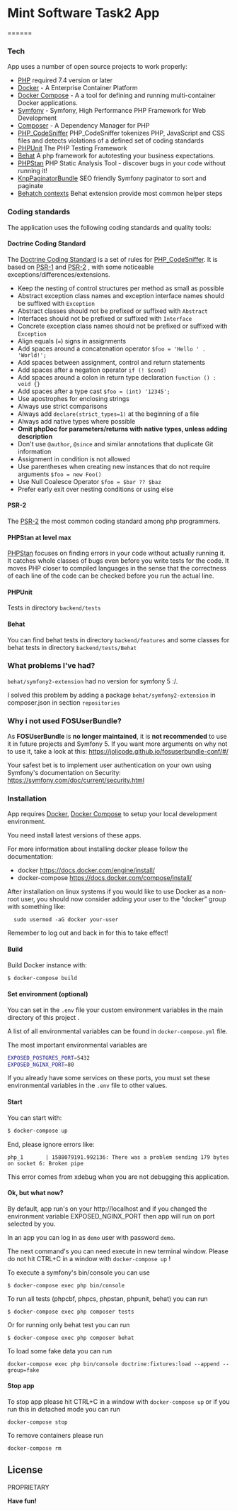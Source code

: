 # Mint Software Task2 App
======

### Tech

App uses a number of open source projects to work properly:

* [PHP] required 7.4 version or later
* [Docker]      - A Enterprise Container Platform
* [Docker Compose] - A a tool for defining and running multi-container Docker applications.
* [Symfony]  - Symfony, High Performance PHP Framework for Web Development
* [Composer]    - A Dependency Manager for PHP
* [PHP_CodeSniffer] PHP_CodeSniffer tokenizes PHP, JavaScript and CSS files and detects violations of a defined set of coding standards
* [PHPUnit] The PHP Testing Framework
* [Behat] A php framework for autotesting your business expectations.
* [PHPStan] PHP Static Analysis Tool - discover bugs in your code without running it!
* [KnpPaginatorBundle] SEO friendly Symfony paginator to sort and paginate
* [Behatch contexts] Behat extension provide most common helper steps

### Coding standards

The application uses the following coding standards and quality tools:
#### Doctrine Coding Standard
 The [Doctrine Coding Standard] is a set of rules for [PHP_CodeSniffer]. It is based on [PSR-1]
 and [PSR-2] , with some noticeable exceptions/differences/extensions.
 - Keep the nesting of control structures per method as small as possible
 - Abstract exception class names and exception interface names should be suffixed with ``Exception``
 - Abstract classes should not be prefixed or suffixed with ``Abstract``
 - Interfaces should not be prefixed or suffixed with ``Interface``
 - Concrete exception class names should not be prefixed or suffixed with ``Exception``
 - Align equals (``=``) signs in assignments
 - Add spaces around a concatenation operator ``$foo = 'Hello ' . 'World!';``
 - Add spaces between assignment, control and return statements
 - Add spaces after a negation operator ``if (! $cond)``
 - Add spaces around a colon in return type declaration ``function () : void {}``
 - Add spaces after a type cast ``$foo = (int) '12345';``
 - Use apostrophes for enclosing strings
 - Always use strict comparisons
 - Always add ``declare(strict_types=1)`` at the beginning of a file
 - Always add native types where possible
 - **Omit phpDoc for parameters/returns with native types, unless adding description**
 - Don't use ``@author``, ``@since`` and similar annotations that duplicate Git information
 - Assignment in condition is not allowed
 - Use parentheses when creating new instances that do not require arguments ``$foo = new Foo()``
 - Use Null Coalesce Operator ``$foo = $bar ?? $baz``
 - Prefer early exit over nesting conditions or using else
 
#### PSR-2
The [PSR-2] the most common coding standard among php programmers.
#### PHPStan at level max
[PHPStan] focuses on finding errors in your code without actually running it. It catches whole classes of bugs even before you write tests for the code. It moves PHP closer to compiled languages in the sense that the correctness of each line of the code can be checked before you run the actual line.
#### PHPUnit
Tests in directory `backend/tests`
#### Behat
You can find behat tests in directory `backend/features` and some classes for behat tests in directory `backend/tests/Behat`


### What problems I've had?
`behat/symfony2-extension` had no version for symfony 5 :/.

I solved this problem by adding a package `behat/symfony2-extension` in composer.json in section `repositories` 

### Why i not used FOSUserBundle?

As **FOSUserBundle** is **no longer maintained**, it is **not recommended** to use it in future projects and Symfony 5. If you want more arguments on why not to use it, take a look at this:
https://jolicode.github.io/fosuserbundle-conf/#/

Your safest bet is to implement user authentication on your own using Symfony's documentation on Security:
https://symfony.com/doc/current/security.html

### Installation

App requires [Docker], [Docker Compose] to setup your local development environment. 

You need install latest versions of these apps.

For more information about installing docker please follow the documentation:
* docker https://docs.docker.com/engine/install/
* docker-compose  https://docs.docker.com/compose/install/

After installation on linux systems if you would like to use Docker as a non-root user, you should now consider adding your user to the “docker” group with something like:
```
  sudo usermod -aG docker your-user
```
Remember to log out and back in for this to take effect!
 

#### Build

Build Docker instance with:

```sh
$ docker-compose build
```

#### Set environment (optional)

You can set in the `.env` file your custom environment variables in the main directory of this project .

A list of all environmental variables can be found in  `docker-compose.yml` file.

The most important environmental variables are 
```bash
EXPOSED_POSTGRES_PORT=5432
EXPOSED_NGINX_PORT=80
```

If you already have some services on these ports, you must set these environmental variables in the `.env` file to other values.

#### Start

You can start with:

```sh
$ docker-compose up 
```

End, please ignore errors like:
```
php_1       | 1588079191.992136: There was a problem sending 179 bytes on socket 6: Broken pipe
```
This error comes from xdebug when you are not debugging this application. 

#### Ok, but what now?

By default, app run's on your http://localhost and if you changed the environment variable EXPOSED_NGINX_PORT then app will run on  port selected by you.

In an app you can log in as `demo` user with password `demo`.

The next command's you can need execute  in new terminal window. 
Please do not hit CTRL+C in a window with `docker-compose up` !
 
To execute a symfony's bin/console you can use

```
$ docker-compose exec php bin/console
```

To run all tests (phpcbf, phpcs, phpstan, phpunit, behat) you can run

```
$ docker-compose exec php composer tests
``` 
Or for running only behat test you can run

```
$ docker-compose exec php composer behat
```

To load some fake data you can run
```
docker-compose exec php bin/console doctrine:fixtures:load --append --group=fake
```

#### Stop app

To stop app please hit CTRL+C in a window with `docker-compose up` or if you run this in detached mode
you can run  
```
docker-compose stop
```
To remove containers please run 
```
docker-compose rm
```

License
----

PROPRIETARY

**Have fun!**

[//]: # 
   [PHP]: <https://www.php.net>
   [Symfony]: <http://symfony.com>
   [Docker]: <https://www.docker.com/>
   [Docker Compose]: <https://www.docker.com/>
   [PHPUnit]: <https://phpunit.de>
   [Composer]: <https://getcomposer.org>
   [PHP_CodeSniffer]:  <https://github.com/squizlabs/PHP_CodeSniffer>
   [PHPStan]:   <https://github.com/phpstan/phpstan>
   [Doctrine Coding Standard]:   <https://www.doctrine-project.org/projects/doctrine-coding-standard/en/6.0/reference/index.html#introduction>
   [PSR-2]: <https://www.php-fig.org/psr/psr-2/>
   [PSR-1]: <https://www.php-fig.org/psr/psr-1/>
   [PSR-12]: <https://www.php-fig.org/psr/psr-12/>
   [Behat]: <https://behat.org/>
   [Deptrac]: <https://github.com/sensiolabs-de/deptrac>
   [KnpPaginatorBundle]: <https://github.com/KnpLabs/KnpPaginatorBundle>
   [Behatch contexts]: https://github.com/Behatch/contexts 
    

